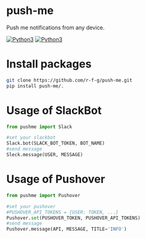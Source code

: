 # push-me
Push me notifications from any device.

[![Python3](https://img.shields.io/badge/python->=v3.6.5-blue.svg)](https://www.python.org/downloads/release/python-365)
[![Python3](https://img.shields.io/badge/pushme-v0.5-brightgreen.svg)](https://github.com/r-f-g/push-me.git)

# Install packages
```bash
git clone https://github.com/r-f-g/push-me.git
pip install push-me/.
```
# Usage of SlackBot
```python
from pushme import Slack

#set your slackbot
Slack.bot(SLACK_BOT_TOKEN, BOT_NAME)
#send message
Sleck.message(USER, MESSAGE)
```

# Usage of Pushover
```python
from pushme import Pushover

#set your pushover
#PUSHOVER_API_TOKENS = {USER: TOKEN, ...}
Pushover.set(PUSHOVER_TOKEN, PUSHOVER_API_TOKENS)
#send message
Pushover.message(API, MESSAGE, TITLE='INFO')
```